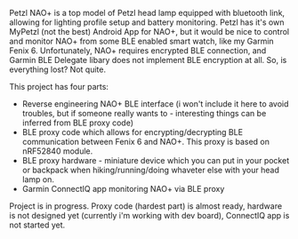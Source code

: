 Petzl NAO+ is a top model of Petzl head lamp equipped with bluetooth link, allowing for lighting profile setup and battery monitoring. Petzl has it's own MyPetzl (not the best) Android App for NAO+, but it would be nice to
control and monitor NAO+ from some BLE enabled smart watch, like my Garmin Fenix 6. Unfortunately, NAO+ requires encrypted BLE connection, and Garmin BLE Delegate libary does not implement BLE encryption at all.
So, is everything lost? Not quite.

This project has four parts:
 - Reverse engineering NAO+ BLE interface (i won't include it here to avoid troubles, but if someone really wants to - interesting things can be inferred from BLE proxy code)
 - BLE proxy code which allows for encrypting/decrypting BLE communication between Fenix 6 and NAO+. This proxy is based on nRF52840 module. 
 - BLE proxy hardware - miniature device which you can put in your pocket or backpack when hiking/running/doing whaveter else with your head lamp on.
 - Garmin ConnectIQ app monitoring NAO+ via BLE proxy

Project is in progress. Proxy code (hardest part) is almost ready, hardware is not designed yet (currently i'm working with dev board), ConnectIQ app is not started yet.

